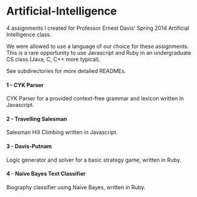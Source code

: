Artificial-Intelligence
=======================

4 assignments I created for Professor Ernest Davis' Spring 2014 Artificial Intelligence class. 

We were allowed to use a language of our choice for these assignments. This is a rare opportunity to use Javascript and Ruby in an undergraduate CS class (Java, C, C++ more typical). 

See subdirectories for more detailed READMEs. 

#### 1 - CYK Parser
CYK Parser for a provided context-free grammar and lexicon written in Javascript.

#### 2 - Travelling Salesman
Salesman Hill Climbing written in Javascript. 

#### 3 - Davis-Putnam
Logic generator and solver for a basic strategy game, written in Ruby. 

#### 4 - Naive Bayes Text Classifier
Biography classifier using Naive Bayes, written in Ruby.
